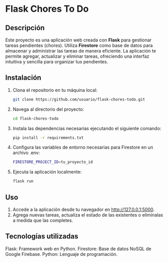 # Flask Chores To Do

## Descripción

Este proyecto es una aplicación web creada con **Flask** para gestionar tareas pendientes (chores). Utiliza **Firestore** como base de datos para almacenar y administrar las tareas de manera eficiente. La aplicación te permite agregar, actualizar y eliminar tareas, ofreciendo una interfaz intuitiva y sencilla para organizar tus pendientes.

## Instalación

1. Clona el repositorio en tu máquina local:
   ```bash
   git clone https://github.com/usuario/flask-chores-todo.git
2. Navega al directorio del proyecto:
   ```bash
   cd flask-chores-todo
3. Instala las dependencias necesarias ejecutando el siguiente comando:
   ```bash
   pip install -r requirements.txt
4. Configura las variables de entorno necesarias para Firestore en un archivo .env:
   ```bash
   FIRESTORE_PROJECT_ID=tu_proyecto_id
5. Ejecuta la aplicación localmente:
   ```bash
   flask run

## Uso
1. Accede a la aplicación desde tu navegador en http://127.0.0.1:5000.
2. Agrega nuevas tareas, actualiza el estado de las existentes o elimínalas a medida que las completes.

## Tecnologías utilizadas
Flask: Framework web en Python.
Firestore: Base de datos NoSQL de Google Firebase.
Python: Lenguaje de programación.
